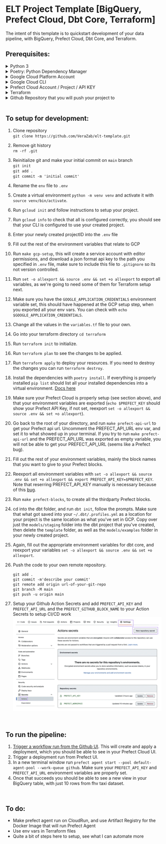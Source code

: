 # ELT Project Template [BigQuery, Prefect Cloud, Dbt Core, Terraform]

The intent of this template is to quickstart development of your data pipeline, with BigQuery, Prefect Cloud, Dbt Core, and Terraform.

## Prerequisites:

<details>
<summary>Python 3</summary>

This project was tested with Python 3.11. Use a [Python version manager](https://realpython.com/intro-to-pyenv/) and a [virtual environment](https://realpython.com/python-virtual-environments-a-primer/) to install your dependencies.

</details>

<details>
<summary>Poetry: Python Dependency Manager </summary>

To install Poetry you can view the [installation instructions here](https://python-poetry.org/docs).

</details>

<details>
<summary>Google Cloud Platform Account</summary>

Sign up for a free test account [here](https://cloud.google.com/free/).

</details>

<details>
<summary>Google Cloud CLI</summary>

Installation instruction for `gcloud` [here](https://cloud.google.com/sdk/docs/install-sdk).

</details>

<details>
<summary>Prefect Cloud Account / Project / API KEY</summary>

1. [Sign up and login to Prefect Cloud](https://app.prefect.cloud/auth/login).
1. Create a workspace
   ![creating a new workspace](/utilities/images/prefect-cloud-create-workspace.png).
1. Create an API key for your cloud account by going to the menu at the bottom of the screen and clicking on your profile name, then clicking on API KEYS
   ![go to API KEYS](/utilities/images/api-settings.png) ![create a new API KEY](/utilities/images/create-api-keys.png)
1. Copy paste your API KEY into your .env file, it will only be shown to you once.
1. Fill in the environment variable corresponding to your workspace [the format will be <yourAccountName/yourWorkspaceName>].

</details>

<details>
<summary>Terraform</summary>

You can view the [installation instructions for Terraform here](https://developer.hashicorp.com/terraform/downloads?ajs_aid=f70c2019-1bdc-45f4-85aa-cdd585d465b4&product_intent=terraform)

</details>

<details>
<summary>Github Repository that you will push your project to</summary>

Creation steps for a [remote github repository here](https://docs.github.com/en/get-started/quickstart/create-a-repo).

</details>

</br>

## To setup for development:

1. Clone repository </br>
   `git clone https://github.com/VeraZab/elt-template.git`
1. Remove git history </br>
   `rm -rf .git`
1. Reinitialize git and make your initial commit on `main` branch </br>
   `git init`</br>
   `git add .` </br>
   `git commit -m 'initial commit'` </br>
1. Rename the `env` file to `.env`
1. Create a virtual environment `python -m venv venv` and activate it with `source venv/bin/activate`.
1. Run `gcloud init` and follow instructions to setup your project. </br>
1. Run `gcloud info` to check that all is configured correctly, you should see that your CLI is configured to use your created project.
1. Enter your newly created projectID into the `.env` file
1. Fill out the rest of the environment variables that relate to GCP
1. Run `make gcp-setup`, this will create a service account with editor permissions, and download a json format api key to the path you specified in `.env` file,
   make sure to include this file to `.gitignore` so its not version controlled.
1. Run `set -o allexport && source .env && set +o allexport` to export all variables, as we're going to need some of them for Terraform setup next.
1. Make sure you have the `GOOGLE_APPLICATION_CREDENTIALS` environment variable set, this should have happened at the GCP setup step, when you exported all your env vars. You can check with `echo $GOOGLE_APPLICATION_CREDENTIALS`.
1. Change all the values in the `variables.tf` file to your own.
1. Go into your terraform directory `cd terraform`
1. Run `terraform init` to initialize.
1. Run `terraform plan` to see the changes to be applied.
1. Run `terraform apply` to deploy your resources. If you need to destroy the changes you can run `terraform destroy`.
1. Install the dependencies with `poetry install`. If everything is properly installed `pip list` should list all your installed dependencies into a virtual environment. [Docs here](https://python-poetry.org/docs/basic-usage/#activating-the-virtual-environment)
1. Make sure your Prefect Cloud is properly setup (see section above), and that your environment variables are exported (`echo $PREFECT_KEY` should show your Prefect API Key, if not set, reexport `set -o allexport && source .env && set +o allexport`).
1. Go back to the root of your directory, and run `make prefect-api-url` to get your Prefect api url. Uncomment the PREFECT_API_URL env var, and set it to what showed up in your terminal. If you try to run `make prefect-api-url` and the PREFECT_API_URL was exported as empty variable, you will not be able to get your PREFECT_API_URL (seems like a Prefect bug).
1. Fill out the rest of your environment variables, mainly the block names that you want to give to your Prefect blocks.
1. Reexport all environment variables with `set -o allexport && source .env && set +o allexport && export PREFECT_API_KEY=$PREFECT_KEY`. Note that reserring PREFECT_API_KEY manually is necessary because of this [bug](https://github.com/PrefectHQ/prefect/issues/7797).
1. Run `make prefect-blocks`, to create all the thirdparty Prefect blocks.
1. cd into the dbt folder, and run `dbt init`, follow the prompts. Make sure that what got saved into your `~/.dbt/.profiles.yml` as a location for your project is the same location as what you've set in GCP. Copy over just the `models/staging` folder into the dbt project that you've created, then delete the `template` folder, as well as the `models/examples` folder in your newly created project.
1. Again, fill out the appropriate environment variables for dbt core, and reexport your variables `set -o allexport && source .env && set +o allexport`.
1. Push the code to your own remote repository.</br>

   ```
   git add .
   git commit -m'describe your commit'
   git remote add origin url-of-your-git-repo
   git branch -M main
   git push -u origin main
   ```

1. Setup your Github Action Secrets and add `PREFECT_API_KEY` and `PREFECT_API_URL` and the `PREFECT_GITHUB_BLOCK_NAME` to your Action Secrets to setup CI/CD work</br>
![github action secrets](/utilities/images/github-action-secrets.png)
</details>

</br>

## To run the pipeline:

1. [Trigger a workflow run from the Github UI](https://levelup.gitconnected.com/how-to-manually-trigger-a-github-actions-workflow-4712542f1960). This will create and apply a deployment, which you should be able to see in your Prefect Cloud UI.
1. Trigger a deployment run from Prefect UI.
1. In a new terminal window run `prefect agent start --pool default-agent-pool --work-queue github`. Make sure your `PREFECT_API_KEY` and `PREFECT_API_URL` environment variables are properly set.
1. Once that succeeds you should be able to see a new view in your BigQuery table, with just 10 rows from fhv taxi dataset.

</br>

## To do:

- Make prefect agent run on CloudRun, and use Artifact Registry for the Docker Image that will run Prefect Agent
- Use env vars in Terraform files
- Quite a bit of steps here to setup, see what I can automate more
